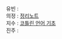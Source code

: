 유빈 :      
의정 : [정리노트](https://weak-meteoroid-883.notion.site/Kotlin-Study-1-e2d57e21c670481cbdd575641dabbc22)     
지수 : [코틀린 언어 기초](https://www.notion.so/1e942068b45f4274a63224f60c51bfcc)   
진주 :        
